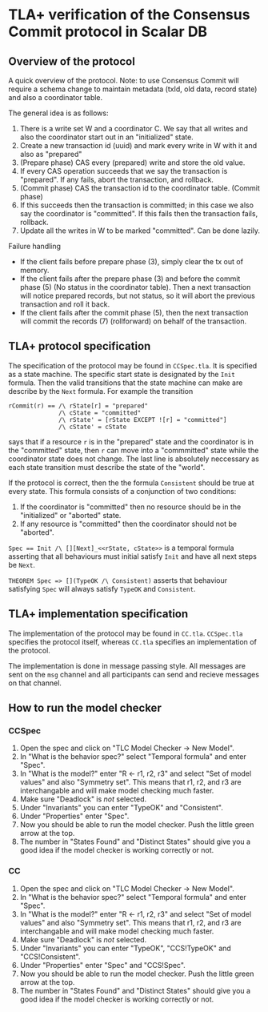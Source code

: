 # TLA+ verification of the Consensus Commit protocol in Scalar DB

## Overview of the protocol

A quick overview of the protocol. Note: to use Consensus Commit will require a schema change to maintain metadata (txId, old data, record state) and also a coordinator table.

The general idea is as follows:
1. There is a write set W and a coordinator C. We say that all writes and also the coordinator start out in an "initialized" state.
2. Create a new transaction id (uuid) and mark every write in W with it and also as "prepared"
3. (Prepare phase) CAS every (prepared) write and store the old value.
4. If every CAS operation succeeds that we say the transaction is "prepared". If any fails, abort the transaction, and rollback.
5. (Commit phase) CAS the transaction id to the coordinator table. (Commit phase)
6. If this succeeds then the transaction is committed; in this case we also say the coordinator is "committed". If this fails then the transaction fails, rollback.
7. Update all the writes in W to be marked "committed". Can be done lazily.

Failure handling
- If the client fails before prepare phase (3), simply clear the tx out of memory.
- If the client fails after the prepare phase (3) and before the commit phase (5) (No status in the coordinator table). Then a next transaction will notice prepared records, but not status, so it will abort the previous transaction and roll it back.
- If the client fails after the commit phase (5), then the next transaction will commit the records (7) (rollforward) on behalf of the transaction.

## TLA+ protocol specification

The specification of the protocol may be found in `CCSpec.tla`. It is specified as a state machine. The specific start state is designated by the `Init` formula. Then the valid transitions that the state machine can make are describe by the `Next` formula. For example the transition
```
rCommit(r) == /\ rState[r] = "prepared"
              /\ cState = "committed"
              /\ rState' = [rState EXCEPT ![r] = "committed"]
              /\ cState' = cState
```
says that if a resource `r` is in the "prepared" state and the coordinator is in the "committed" state, then `r` can move into a "commmitted" state while the coordinator state does not change. The last line is absolutely neccessary as each state transition must describe the state of the "world".

If the protocol is correct, then the the formula `Consistent` should be true at every state. This formula consists of a conjunction of two conditions:
1. If the coordinator is "committed" then no resource should be in the "initialized" or "aborted" state.
2. If any resource is "committed" then the coordinator should not be "aborted".

`Spec == Init /\ [][Next]_<<rState, cState>>` is a temporal formula asserting that all behaviours must initial satisfy `Init` and have all next steps be `Next`.

`THEOREM Spec => [](TypeOK /\ Consistent)` asserts that behaviour satisfying `Spec` will always satisfy `TypeOK` and `Consistent`.

## TLA+ implementation specification

The implementation of the protocol may be found in `CC.tla`. `CCSpec.tla` specifies the protocol itself, whereas `CC.tla` specifies an implementation of the protocol.

The implementation is done in message passing style. All messages are sent on the `msg` channel and all participants can send and recieve messages on that channel.

## How to run the model checker

### CCSpec

1. Open the spec and click on "TLC Model Checker -> New Model".
2. In "What is the behavior spec?" select "Temporal formula" and enter "Spec".
3. In "What is the model?" enter "R <- r1, r2, r3" and select "Set of model values" and also "Symmetry set". This means that r1, r2, and r3 are interchangable and will make model checking much faster.
4. Make sure "Deadlock" is _not_ selected.
5. Under "Invariants" you can enter "TypeOK" and "Consistent".
6. Under "Properties" enter "Spec".
7. Now you should be able to run the model checker. Push the little green arrow at the top.
8. The number in "States Found" and "Distinct States" should give you a good idea if the model checker is working correctly or not.

### CC

1. Open the spec and click on "TLC Model Checker -> New Model".
2. In "What is the behavior spec?" select "Temporal formula" and enter "Spec".
3. In "What is the model?" enter "R <- r1, r2, r3" and select "Set of model values" and also "Symmetry set". This means that r1, r2, and r3 are interchangable and will make model checking much faster.
4. Make sure "Deadlock" is _not_ selected.
5. Under "Invariants" you can enter "TypeOK", "CCS!TypeOK" and "CCS!Consistent".
6. Under "Properties" enter "Spec" and "CCS!Spec".
7. Now you should be able to run the model checker. Push the little green arrow at the top.
8. The number in "States Found" and "Distinct States" should give you a good idea if the model checker is working correctly or not.
